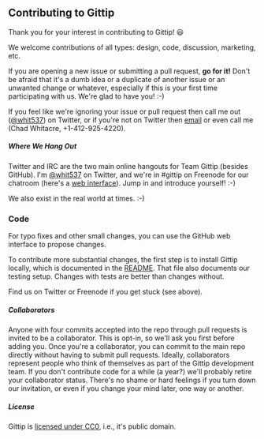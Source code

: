 ## Contributing to Gittip

Thank you for your interest in contributing to Gittip! :smiley:

We welcome contributions of all types: design, code, discussion, marketing,
etc.

If you are opening a new issue or submitting a pull request, **go for it!**
Don't be afraid that it's a dumb idea or a duplicate of another issue or an
unwanted change or whatever, especially if this is your first time
participating with us. We're glad to have you! :-)

If you feel like we're ignoring your issue or pull request then call me out
([@whit537](https://twitter.com/whit537)) on Twitter, or if you're not on
Twitter then <a href="mailto:chad@zetaweb.com">email</a> or even call me
(Chad Whitacre, +1-412-925-4220). 


##### Where We Hang Out

Twitter and IRC are the two main online hangouts for Team Gittip (besides
GitHub). I'm [@whit537](https://twitter.com/whit537) on Twitter, and we're in
 #gittip on Freenode for our chatroom (here's a [web
interface](https://webchat.freenode.net/)). Jump in and introduce yourself!
:-)

We also exist in the real world at times. :-)


### Code

For typo fixes and other small changes, you can use the GitHub web interface to
propose changes.

To contribute more substantial changes, the first step is to install Gittip
locally, which is documented in the
[README](https://github.com/zetaweb/www.gittip.com#readme). That file also
documents our testing setup. Changes with tests are better than changes
without.

Find us on Twitter or Freenode if you get stuck (see above).


##### Collaborators

Anyone with four commits accepted into the repo through pull requests is
invited to be a collaborator. This is opt-in, so we'll ask you first before
adding you. Once you're a collaborator, you can commit to the main repo
directly without having to submit pull requests. Ideally, collaborators
represent people who think of themselves as part of the Gittip development
team. If you don't contribute code for a while (a year?) we'll probably retire
your collaborator status. There's no shame or hard feelings if you turn down
our invitation, or even if you change your mind later, one way or another.


##### License

Gittip is [licensed under
CC0](https://github.com/zetaweb/www.gittip.com/tree/master/COPYING), i.e., it's
public domain. 
